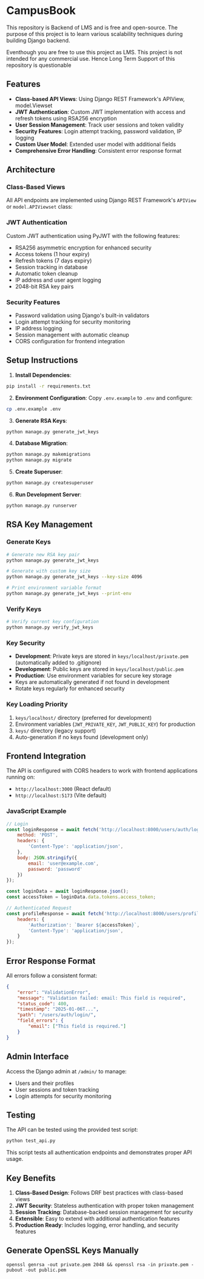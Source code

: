 # CampusBook

This repository is Backend of LMS and is free and open-source. The purpose of this project is to learn various scalability techniques during building Django backend.

Eventhough you are free to use this project as LMS. This project is not intended for any commercial use.
Hence Long Term Support of this repository is questionable

## Features

- **Class-based API Views**: Using Django REST Framework's APIView, model.Viewset
- **JWT Authentication**: Custom JWT implementation with access and refresh tokens using RSA256 encryption
- **User Session Management**: Track user sessions and token validity
- **Security Features**: Login attempt tracking, password validation, IP logging
- **Custom User Model**: Extended user model with additional fields
- **Comprehensive Error Handling**: Consistent error response format

## Architecture

### Class-Based Views
All API endpoints are implemented using Django REST Framework's `APIView` or `model.APIViewset` class:

### JWT Authentication
Custom JWT authentication using PyJWT with the following features:
- RSA256 asymmetric encryption for enhanced security
- Access tokens (1 hour expiry)
- Refresh tokens (7 days expiry)
- Session tracking in database
- Automatic token cleanup
- IP address and user agent logging
- 2048-bit RSA key pairs

### Security Features
- Password validation using Django's built-in validators
- Login attempt tracking for security monitoring
- IP address logging
- Session management with automatic cleanup
- CORS configuration for frontend integration

## Setup Instructions

1. **Install Dependencies**:
```bash
pip install -r requirements.txt
```

2. **Environment Configuration**:
Copy `.env.example` to `.env` and configure:
```bash
cp .env.example .env
```

3. **Generate RSA Keys**:
```bash
python manage.py generate_jwt_keys
```

4. **Database Migration**:
```bash
python manage.py makemigrations
python manage.py migrate
```

5. **Create Superuser**:
```bash
python manage.py createsuperuser
```

6. **Run Development Server**:
```bash
python manage.py runserver
```

## RSA Key Management

### Generate Keys
```bash
# Generate new RSA key pair
python manage.py generate_jwt_keys

# Generate with custom key size
python manage.py generate_jwt_keys --key-size 4096

# Print environment variable format
python manage.py generate_jwt_keys --print-env
```

### Verify Keys
```bash
# Verify current key configuration
python manage.py verify_jwt_keys
```

### Key Security
- **Development**: Private keys are stored in `keys/localhost/private.pem` (automatically added to .gitignore)
- **Development**: Public keys are stored in `keys/localhost/public.pem`
- **Production**: Use environment variables for secure key storage
- Keys are automatically generated if not found in development
- Rotate keys regularly for enhanced security

### Key Loading Priority
1. `keys/localhost/` directory (preferred for development)
2. Environment variables (`JWT_PRIVATE_KEY`, `JWT_PUBLIC_KEY`) for production
3. `keys/` directory (legacy support)
4. Auto-generation if no keys found (development only)

## Frontend Integration

The API is configured with CORS headers to work with frontend applications running on:
- `http://localhost:3000` (React default)
- `http://localhost:5173` (Vite default)

### JavaScript Example
```javascript
// Login
const loginResponse = await fetch('http://localhost:8000/users/auth/login/', {
    method: 'POST',
    headers: {
        'Content-Type': 'application/json',
    },
    body: JSON.stringify({
        email: 'user@example.com',
        password: 'password'
    })
});

const loginData = await loginResponse.json();
const accessToken = loginData.data.tokens.access_token;

// Authenticated Request
const profileResponse = await fetch('http://localhost:8000/users/profile/', {
    headers: {
        'Authorization': `Bearer ${accessToken}`,
        'Content-Type': 'application/json',
    }
});
```

## Error Response Format

All errors follow a consistent format:
```json
{
    "error": "ValidationError",
    "message": "Validation failed: email: This field is required",
    "status_code": 400,
    "timestamp": "2025-01-06T...",
    "path": "/users/auth/login/",
    "field_errors": {
        "email": ["This field is required."]
    }
}
```

## Admin Interface

Access the Django admin at `/admin/` to manage:
- Users and their profiles
- User sessions and token tracking
- Login attempts for security monitoring

## Testing

The API can be tested using the provided test script:
```bash
python test_api.py
```

This script tests all authentication endpoints and demonstrates proper API usage.

## Key Benefits

1. **Class-Based Design**: Follows DRF best practices with class-based views
2. **JWT Security**: Stateless authentication with proper token management
3. **Session Tracking**: Database-backed session management for security
4. **Extensible**: Easy to extend with additional authentication features
5. **Production Ready**: Includes logging, error handling, and security features

## Generate OpenSSL Keys Manually

`openssl genrsa -out private.pem 2048 && openssl rsa -in private.pem -pubout -out public.pem`